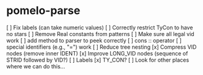 # pomelo-parse

[ ] Fix labels (can take numeric values)
[ ] Correctly restrict TyCon to have no stars
[ ] Remove Real constants from patterns
[ ] Make sure all legal vid work 
    [ ] add method to parser to peek correctly
    [ ] cons :: operator
    [ ] special identifiers (e.g., "=") work
[ ] Reduce tree nesting
    [x] Compress VID nodes (remove inner IDENT)
    [x] Improve LONG_VID nodes (sequence of STRID followed by VID?) 
    [ ] Labels 
    [x] TY_CON? 
    [ ] Look for other places where we can do this...

